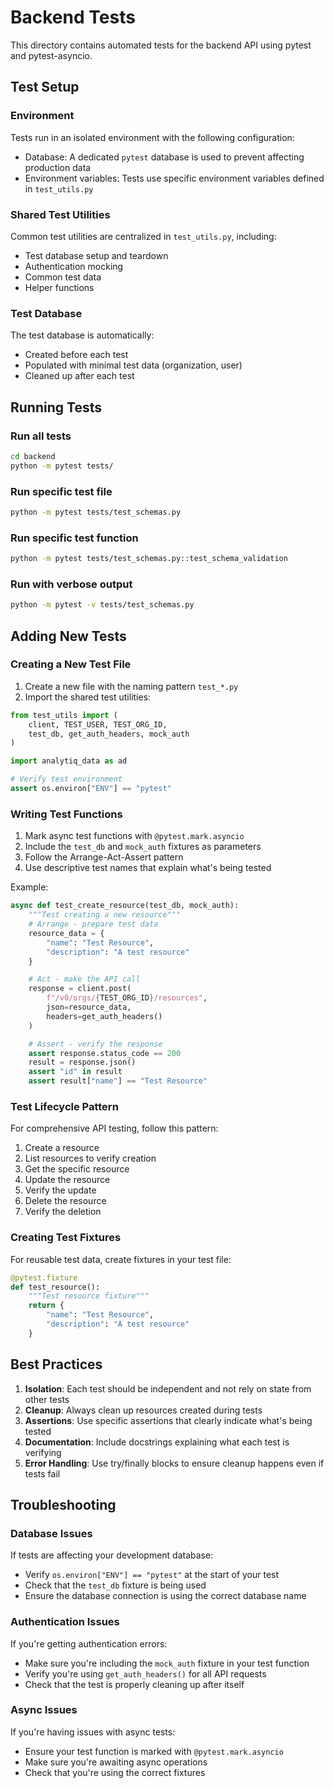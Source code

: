 # Backend Tests

This directory contains automated tests for the backend API using pytest and pytest-asyncio.

## Test Setup

### Environment

Tests run in an isolated environment with the following configuration:
- Database: A dedicated `pytest` database is used to prevent affecting production data
- Environment variables: Tests use specific environment variables defined in `test_utils.py`

### Shared Test Utilities

Common test utilities are centralized in `test_utils.py`, including:
- Test database setup and teardown
- Authentication mocking
- Common test data
- Helper functions

### Test Database

The test database is automatically:
- Created before each test
- Populated with minimal test data (organization, user)
- Cleaned up after each test

## Running Tests

### Run all tests

```bash
cd backend
python -m pytest tests/
```

### Run specific test file

```bash
python -m pytest tests/test_schemas.py
```

### Run specific test function

```bash
python -m pytest tests/test_schemas.py::test_schema_validation
``` 

### Run with verbose output

```bash
python -m pytest -v tests/test_schemas.py
```

## Adding New Tests

### Creating a New Test File

1. Create a new file with the naming pattern `test_*.py`
2. Import the shared test utilities:

```python
from test_utils import (
    client, TEST_USER, TEST_ORG_ID, 
    test_db, get_auth_headers, mock_auth
)

import analytiq_data as ad

# Verify test environment
assert os.environ["ENV"] == "pytest"
```

### Writing Test Functions

1. Mark async test functions with `@pytest.mark.asyncio`
2. Include the `test_db` and `mock_auth` fixtures as parameters
3. Follow the Arrange-Act-Assert pattern
4. Use descriptive test names that explain what's being tested

Example:

```python
async def test_create_resource(test_db, mock_auth):
    """Test creating a new resource"""
    # Arrange - prepare test data
    resource_data = {
        "name": "Test Resource",
        "description": "A test resource"
    }

    # Act - make the API call
    response = client.post(
        f"/v0/orgs/{TEST_ORG_ID}/resources",
        json=resource_data,
        headers=get_auth_headers()
    )

    # Assert - verify the response
    assert response.status_code == 200
    result = response.json()
    assert "id" in result
    assert result["name"] == "Test Resource"
```

### Test Lifecycle Pattern

For comprehensive API testing, follow this pattern:
1. Create a resource
2. List resources to verify creation
3. Get the specific resource
4. Update the resource
5. Verify the update
6. Delete the resource
7. Verify the deletion

### Creating Test Fixtures

For reusable test data, create fixtures in your test file:

```python
@pytest.fixture
def test_resource():
    """Test resource fixture"""
    return {
        "name": "Test Resource",
        "description": "A test resource"
    }
```

## Best Practices

1. **Isolation**: Each test should be independent and not rely on state from other tests
2. **Cleanup**: Always clean up resources created during tests
3. **Assertions**: Use specific assertions that clearly indicate what's being tested
4. **Documentation**: Include docstrings explaining what each test is verifying
5. **Error Handling**: Use try/finally blocks to ensure cleanup happens even if tests fail

## Troubleshooting

### Database Issues

If tests are affecting your development database:
- Verify `os.environ["ENV"] == "pytest"` at the start of your test
- Check that the `test_db` fixture is being used
- Ensure the database connection is using the correct database name

### Authentication Issues

If you're getting authentication errors:
- Make sure you're including the `mock_auth` fixture in your test function
- Verify you're using `get_auth_headers()` for all API requests
- Check that the test is properly cleaning up after itself

### Async Issues

If you're having issues with async tests:
- Ensure your test function is marked with `@pytest.mark.asyncio`
- Make sure you're awaiting async operations
- Check that you're using the correct fixtures